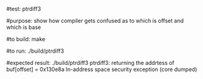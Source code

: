 #test:  ptrdiff3 

#purpose:  show how compiler gets confused as to which is offset and which is base

#to build:
make 

#to run:
./build/ptrdiff3

#expected result:
./build/ptrdiff3
 ptrdiff3:  returning the addrtess of buf[offset] = 0x130e8a
In-address space security exception (core dumped)








